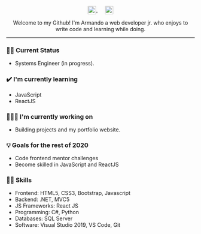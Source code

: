 <p align='center'>
<a href="https://twitter.com/nery_pwn">
  <img align="center" alt="Hemant Joshi| Twitter" width="22px" src="https://cdn.jsdelivr.net/npm/simple-icons@v3/icons/twitter.svg" />
</a>&nbsp;&nbsp;&nbsp;&nbsp;
<a href="https://www.linkedin.com/in/armandonery34/">
  <img align="center" alt="Linkedin" width="22px" src="https://cdn.jsdelivr.net/npm/simple-icons@v3/icons/linkedin.svg" />
</a>
</p>

<p align="center">Welcome to my Github! I'm Armando a web developer jr. who enjoys to write code and learning while doing.</p>
<hr>

### 🙎‍♂️ Current Status
- Systems Engineer (in progress).

### ✔️ I'm currently learning
- JavaScript
- ReactJS 

### 👨🏽‍💻 I'm currently working on
- Building projects and my portfolio website. 

### 💡 Goals for the rest of 2020
- Code frontend mentor challenges
- Become skilled in JavaScript and ReactJS

### 🧙‍♂️ Skills
- Frontend: HTML5, CSS3, Bootstrap, Javascript
- Backend: .NET, MVC5
- JS Frameworks: React JS
- Programming: C#, Python
- Databases: SQL Server
- Software: Visual Studio 2019, VS Code, Git





